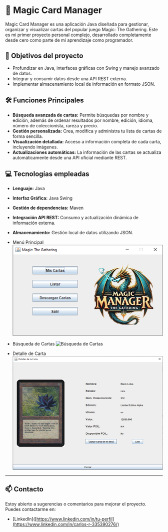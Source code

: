 # 🚀 Magic Card Manager

Magic Card Manager es una aplicación Java diseñada para gestionar, organizar y visualizar cartas del popular juego Magic: The Gathering.
Este es mi primer proyecto personal complejo, desarrollado completamente desde cero como parte de mi aprendizaje como programador.
## 🎯 Objetivos del proyecto

- Profundizar en Java, interfaces gráficas con Swing y manejo avanzado de datos.
- Integrar y consumir datos desde una API REST externa.
- Implementar almacenamiento local de información en formato JSON.

## 🛠️ Funciones Principales

- **Búsqueda avanzada de cartas:** Permite búsquedas por nombre y edición, además de ordenar resultados por nombre, edición, idioma, número de coleccionista, rareza y precio.
- **Gestión personalizada:** Crea, modifica y administra tu lista de cartas de forma sencilla.
- **Visualización detallada:** Acceso a información completa de cada carta, incluyendo imágenes.
- **Actualizaciones automáticas:** La información de las cartas se actualiza automáticamente desde una API oficial mediante REST.

## 💻 Tecnologías empleadas

- **Lenguaje:** Java
- **Interfaz Gráfica:** Java Swing
- **Gestión de dependencias:** Maven
- **Integración API REST:** Consumo y actualización dinámica de información externa.
- **Almacenamiento:** Gestión local de datos utilizando JSON.

- Menú Principal
![Menú Principal](screenshots/menu_principal.png)
  
- Búsqueda de Cartas
![Búsqueda de Cartas](busqueda_nombre.png)

- Detalle de Carta
![Detalle de Carta](screenshots/carta1.png)

---

## 📫 Contacto
Estoy abierto a sugerencias o comentarios para mejorar el proyecto. Puedes contactarme en:  
- [LinkedIn]([https://www.linkedin.com/in/tu-perfil](https://www.linkedin.com/in/carlos-r-335390276/)
